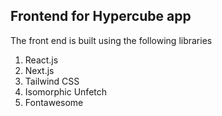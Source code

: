 ## Frontend for Hypercube app

The front end is built using the following libraries
1. React.js
2. Next.js
3. Tailwind CSS
4. Isomorphic Unfetch
5. Fontawesome